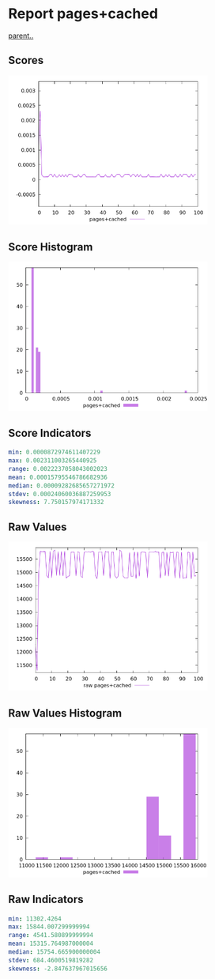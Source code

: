 # Report pages+cached

[parent..](./..)  


## Scores

![score](./score.png)  

## Score Histogram

![hist](./hist.png)  

## Score Indicators

```yaml
min: 0.0000872974611407229
max: 0.002311003265440925
range: 0.0022237058043002023
mean: 0.00015795546786682936
median: 0.00009282685657271972
stdev: 0.00024060036887259953
skewness: 7.750157974171332

```

## Raw Values

![raw](./raw.png)  

## Raw Values Histogram

![raw hist](./raw_hist.png)  

## Raw Indicators

```yaml
min: 11302.4264
max: 15844.007299999994
range: 4541.580899999994
mean: 15315.764987000004
median: 15754.665900000004
stdev: 684.4600519819282
skewness: -2.847637967015656

```

<style>
  img {
    max-width: 80%;
  }
</style>
      
